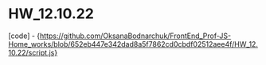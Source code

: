 # HW_12.10.22
[code] - {https://github.com/OksanaBodnarchuk/FrontEnd_Prof-JS-Home_works/blob/652eb447e342dad8a5f7862cd0cbdf02512aee4f/HW_12.10.22/script.js}
